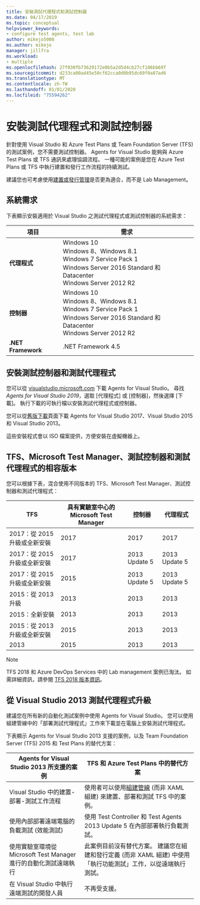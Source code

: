 ```yaml
---
title: 安裝測試代理程式和測試控制器
ms.date: 04/17/2019
ms.topic: conceptual
helpviewer_keywords:
- configure test agents, test lab
author: mikejo5000
ms.author: mikejo
manager: jillfra
ms.workload:
- multiple
ms.openlocfilehash: 27f030fb73629172e0b5a2d5d4cb27cf186bb69f
ms.sourcegitcommit: d233ca00ad45e50cf62cca0d0b95dc69f0a87ad6
ms.translationtype: MT
ms.contentlocale: zh-TW
ms.lasthandoff: 01/01/2020
ms.locfileid: "75594262"
---
```

# <a name="install-test-agents-and-test-controllers"></a>安裝測試代理程式和測試控制器

針對使用 Visual Studio 和 Azure Test Plans 或 Team Foundation Server (TFS) 的測試案例，您不需要測試控制器。 Agents for Visual Studio 能夠與 Azure Test Plans 或 TFS 通訊來處理協調流程。 一種可能的案例是您在 Azure Test Plans 或 TFS 中執行建置和發行工作流程的持續測試。

建議您也可考慮使用[建置或發行管理](use-build-or-rm-instead-of-lab-management.md)是否更為適合，而不是 Lab Management。

## <a name="system-requirements"></a>系統需求

下表顯示安裝適用於 Visual Studio 之測試代理程式或測試控制器的系統需求：

| 項目 | 需求 |
| ---- | ------------ |
| **代理程式** | Windows 10<br />Windows 8、Windows 8.1<br />Windows 7 Service Pack 1<br />Windows Server 2016 Standard 和 Datacenter<br />Windows Server 2012 R2 |
| **控制器** | Windows 10<br />Windows 8、Windows 8.1<br />Windows 7 Service Pack 1<br />Windows Server 2016 Standard 和 Datacenter<br />Windows Server 2012 R2 |
| **.NET Framework** | .NET Framework 4.5 |

## <a name="install-the-test-controller-and-test-agents"></a>安裝測試控制器和測試代理程式

您可以從 [visualstudio.microsoft.com](https://visualstudio.microsoft.com/downloads/?q=agents) 下載 Agents for Visual Studio。 尋找 *Agents for Visual Studio 2019*，選取 [代理程式] 或 [控制器]，然後選擇 [下載]。 執行下載的可執行檔以安裝測試代理程式或控制器。

您可以從[舊版下載](https://visualstudio.microsoft.com/vs/older-downloads/)頁面下載 Agents for Visual Studio 2017、Visual Studio 2015 和 Visual Studio 2013。

這些安裝程式會以 ISO 檔案提供，方便安裝在虛擬機器上。

## <a name="compatible-versions-of-tfs-microsoft-test-manager-the-test-controller-and-test-agent"></a>TFS、Microsoft Test Manager、測試控制器和測試代理程式的相容版本

您可以根據下表，混合使用不同版本的 TFS、Microsoft Test Manager、測試控制器和測試代理程式：

| TFS | 具有實驗室中心的 Microsoft Test Manager | 控制器 | 代理程式 |
| --- | -------------------------------------- | ---------- | ----- |
| 2017：從 2015 升級或全新安裝 | 2017 | 2017 | 2017 |
| 2017：從 2015 升級或全新安裝 | 2017 | 2013 Update 5 | 2013 Update 5 |
| 2017：從 2015 升級或全新安裝 | 2015 | 2013 Update 5 | 2013 Update 5 |
| 2015：從 2013 升級 | 2013 | 2013 |2013 |
| 2015：全新安裝 | 2013 | 2013 | 2013 |
| 2015：從 2013 升級或全新安裝 | 2015 | 2013 | 2013 |
| 2013 | 2015 | 2013 | 2013 |

> [!NOTE]
> TFS 2018 和 Azure DevOps Services 中的 Lab management 案例已淘汰。 如需詳細資訊，請參閱 [TFS 2018 版本資訊](/visualstudio/releasenotes/tfs2018-relnotes#--removing-support-for-lab-center-and-automated-testing-flows-in-microsoft-test-manager)。

## <a name="upgrade-from-visual-studio-2013-test-agents"></a>從 Visual Studio 2013 測試代理程式升級

建議您在所有新的自動化測試案例中使用 Agents for Visual Studio。 您可以使用組建管線中的「部署測試代理程式」工作來下載並在電腦上安裝測試代理程式。

下表顯示 Agents for Visual Studio 2013 支援的案例，以及 Team Foundation Server (TFS) 2015 和 Test Plans 的替代方案：

| Agents for Visual Studio 2013 所支援的案例 | TFS 和 Azure Test Plans 中的替代方案 |
| - | - |
| Visual Studio 中的建置-部署-測試工作流程 | 使用者可以使用[組建管線](/azure/devops/pipelines/index?view=vsts) (而非 XAML 組建) 來建置、部署和測試 TFS 中的案例。 |
| 使用內部部署遠端電腦的負載測試 (效能測試) | 使用 Test Controller 和 Test Agents 2013 Update 5 在內部部署執行負載測試。 |
| 使用實驗室環境從 Microsoft Test Manager 進行的自動化測試遠端執行 | 此案例目前沒有替代方案。 建議您在組建和發行定義 (而非 XAML 組建) 中使用「執行功能測試」工作，以從遠端執行測試。 |
| 在 Visual Studio 中執行遠端測試的開發人員 | 不再受支援。 |
